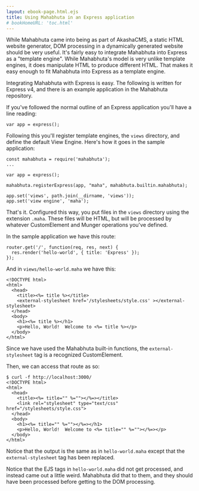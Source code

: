```yaml
---
layout: ebook-page.html.ejs
title: Using Mahabhuta in an Express application
# bookHomeURL: 'toc.html'
---
```


While Mahabhuta came into being as part of AkashaCMS, a static HTML website generator, DOM processing in a dynamically generated website should be very useful.  It's fairly easy to integrate Mahabhuta into Express as a "template engine".  While Mahabhuta's model is very unlike template engines, it does manipulate HTML to produce different HTML.  That makes it easy enough to fit Mahabhuta into Express as a template engine.

Integrating Mahabhuta with Express is easy.  The following is written for Express v4, and there is an example application in the Mahabhuta repository.

If you've followed the normal outline of an Express application you'll have a line reading:

```
var app = express();
```

Following this you'll register template engines, the `views` directory, and define the default View Engine.  Here's how it goes in the sample application:

```
const mahabhuta = require('mahabhuta');
...

var app = express();

mahabhuta.registerExpress(app, "maha", mahabhuta.builtin.mahabhuta);

app.set('views', path.join(__dirname, 'views'));
app.set('view engine', 'maha');
```

That's it.  Configured this way, you put files in the `views` directory using the extension `.maha`.  These files will be HTML, but will be processed by whatever CustomElement and Munger operations you've defined.

In the sample application we have this route:

```
router.get('/', function(req, res, next) {
  res.render('hello-world', { title: 'Express' });
});
```

And in `views/hello-world.maha` we have this:

```
<!DOCTYPE html>
<html>
  <head>
    <title><%= title %></title>
    <external-stylesheet href='/stylesheets/style.css' ></external-stylesheet>
  </head>
  <body>
    <h1><%= title %></h1>
    <p>Hello, World!  Welcome to <%= title %></p>
  </body>
</html>
```

Since we have used the Mahabhuta built-in functions, the `external-stylesheet` tag is a recognized CustomElement.

Then, we can access that route as so:

```
$ curl -f http://localhost:3000/
<!DOCTYPE html>
<html>
  <head>
    <title><%= title="" %=""></%=></title>
    <link rel="stylesheet" type="text/css" href="/stylesheets/style.css">
  </head>
  <body>
    <h1><%= title="" %=""></%=></h1>
    <p>Hello, World!  Welcome to <%= title="" %=""></%=></p>
  </body>
</html>
```

Notice that the output is the same as in `hello-world.maha` except that the `external-stylesheet` tag has been replaced.

Notice that the EJS tags in `hello-world.maha` did not get processed, and instead came out a little weird.  Mahabhuta did that to them, and they should have been processed before getting to the DOM processing.
